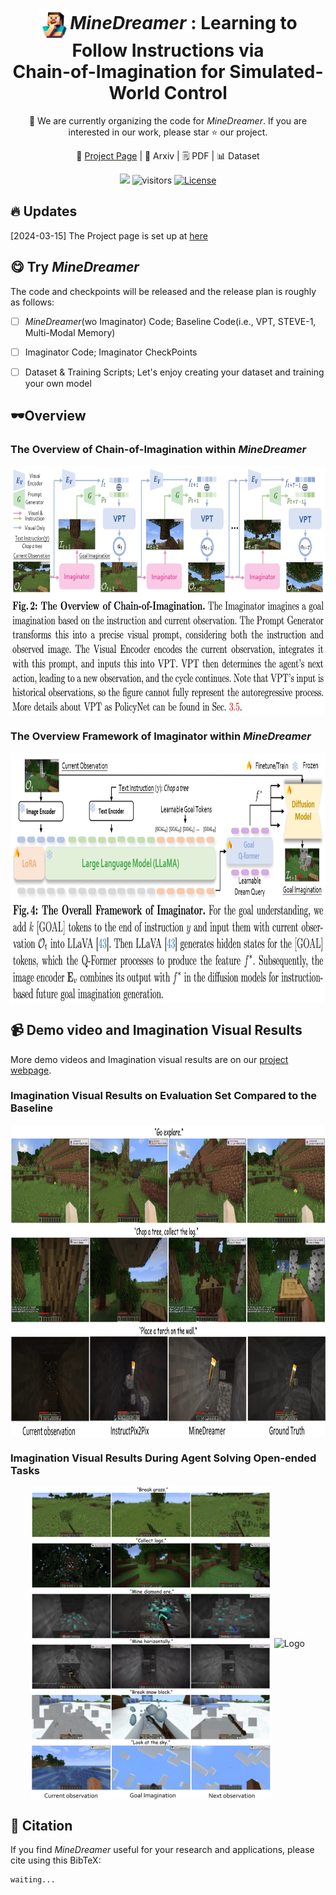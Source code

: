 

<div align="center">
<h1><img src="img/logo.png" alt="Logo" style="height:50px;vertical-align:middle"><i>MineDreamer</i> : Learning to Follow Instructions via </center> <br> <center>Chain-of-Imagination for Simulated-World Control </h1>

📢 We are currently organizing the code for *MineDreamer*. If you are interested in our work, please star ⭐ our project.

🚧 [Project Page](https://sites.google.com/view/minedreamer) |  📖 Arxiv | 🗒️ PDF | 📊 Dataset


[<img src="https://img.shields.io/badge/Framework-PyTorch-red.svg"/>](https://pytorch.org/)
![visitors](https://visitor-badge.laobi.icu/badge?page_id=zhoues.MineDreamer&left_color=green&right_color=red)
[![License](https://img.shields.io/badge/License-Apache-green.svg "License")](https://www.apache.org/licenses/LICENSE-2.0)
</div>




## 🔥 Updates
[2024-03-15] The Project page is set up at [here](https://sites.google.com/view/minedreamer)



## 😋 Try *MineDreamer*
The code and checkpoints will be released  and the release plan is roughly as follows:

- [ ] *MineDreamer*(wo Imaginator) Code;  Baseline Code(i.e., VPT, STEVE-1, Multi-Modal Memory)
- [ ] Imaginator Code; Imaginator CheckPoints
- [ ] Dataset & Training Scripts; Let's enjoy creating your dataset and training your own model




## 🕶️Overview

### The Overview of Chain-of-Imagination within *MineDreamer*
<div align="center"> 
    <img src="img/pipeline_2.jpg" alt="Logo" style="height:400px;vertical-align:middle">
</div>


### The Overview Framework of Imaginator within *MineDreamer*
<div align="center"> 
    <img src="img/imaginator_2.jpg" alt="Logo" style="height:400px;vertical-align:middle">
</div>




## 📹 Demo video and Imagination Visual Results
More demo videos and Imagination visual results are on our [project webpage](https://sites.google.com/view/minedreamer).

### Imagination Visual Results on Evaluation Set Compared to the Baseline
<div align="center"> 
    <img src="img/evaluation.jpg" alt="Logo" style="height:500px;vertical-align:middle">
</div>

### Imagination Visual Results During Agent Solving Open-ended Tasks
<div align="center"> 
    <img src="img/inference_1.jpg" alt="Logo" style="height:500px;vertical-align:middle">
    <img src="img/inference_2.jpg" alt="Logo" style="height:500px;vertical-align:middle">
</div>





## 📑 Citation

If you find *MineDreamer* useful for your research and applications, please cite using this BibTeX:
```
waiting...
```
